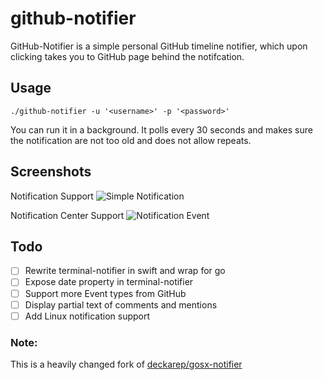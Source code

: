 # github-notifier
GitHub-Notifier is a simple personal GitHub timeline notifier, which upon clicking takes you to GitHub page behind the notifcation.

## Usage
```
./github-notifier -u '<username>' -p '<password>'
```

You can run it in a background. It polls every 30 seconds and makes sure the notification are not too old and does not allow repeats.

## Screenshots
Notification Support
![Simple Notification](https://dl.dropboxusercontent.com/u/7162902/github-notifier.png)

Notification Center Support
![Notification Event](https://dl.dropboxusercontent.com/u/7162902/github-notifier-2.png)

## Todo
- [ ] Rewrite terminal-notifier in swift and wrap for go
- [ ] Expose date property in terminal-notifier
- [ ] Support more Event types from GitHub
- [ ] Display partial text of comments and mentions
- [ ] Add Linux notification support

### Note:
This is a heavily changed fork of [deckarep/gosx-notifier](https://github.com/deckarep/gosx-notifier)
